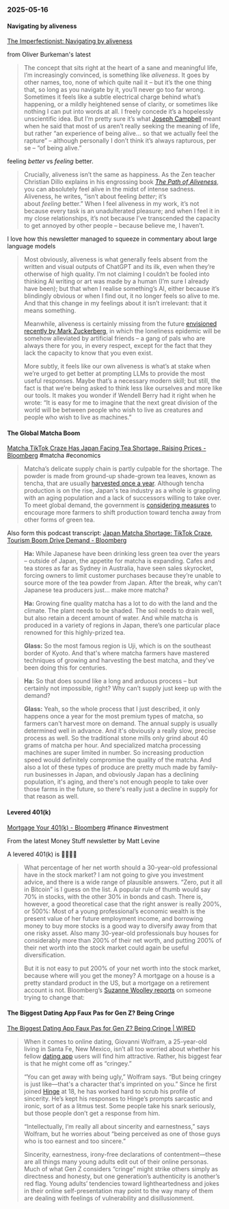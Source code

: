 ### 2025-05-16
#### Navigating by aliveness
[The Imperfectionist: Navigating by aliveness](https://ckarchive.com/b/zlughnhk8772ma7qrr9qehwzgng00f6) 

from Oliver Burkeman's latest

> The concept that sits right at the heart of a sane and meaningful life, I’m increasingly convinced, is something like _aliveness_. It goes by other names, too, none of which quite nail it – but it’s the one thing that, so long as you navigate by it, you’ll never go too far wrong. Sometimes it feels like a subtle electrical charge behind what’s happening, or a mildly heightened sense of clarity, or sometimes like nothing I can put into words at all. I freely concede it’s a hopelessly unscientific idea. But I’m pretty sure it’s what [Joseph Campbell](https://click.convertkit-mail2.com/92u2poglkotnh6lxxveh9hz5d6d33cw/8ghqhoho3lke30tk/aHR0cHM6Ly9leGNlbGxlbmNlcmVwb3J0ZXIuY29tLzIwMTUvMDcvMjEvam9zZXBoLWNhbXBiZWxsLXRoZS1tZWFuaW5nLWFuZC10aGUtZ29hbC1vZi1saWZlLw==) meant when he said that most of us aren’t really seeking the meaning of life, but rather “an experience of being alive… so that we actually feel the rapture” – although personally I don’t think it’s always rapturous, per se – “of being alive.”

feeling _better_ vs _feeling_ better.

> Crucially, aliveness isn’t the same as happiness. As the Zen teacher Christian Dillo explains in his engrossing book [_The Path of Aliveness_](https://www.shambhala.com/the-path-of-aliveness-9781611809978.html), you can absolutely feel alive in the midst of intense sadness. Aliveness, he writes, “isn’t about feeling _better_; it’s about _feeling_ better.” When I feel aliveness in my work, it’s not because every task is an unadulterated pleasure; and when I feel it in my close relationships, it’s not because I’ve transcended the capacity to get annoyed by other people – because believe me, I haven’t.

I love how this newsletter managed to squeeze in commentary about large language models

> Most obviously, aliveness is what generally feels absent from the written and visual outputs of ChatGPT and its ilk, even when they’re otherwise of high quality. I’m not claiming I couldn’t be fooled into thinking AI writing or art was made by a human (I’m sure I already have been); but that when I realise something’s AI, either because it’s blindingly obvious or when I find out, it no longer feels so alive to me. And that this change in my feelings about it isn’t irrelevant: that it means something.
> 
> Meanwhile, aliveness is certainly missing from the future [envisioned recently by Mark Zuckerberg](https://uk.pcmag.com/ai/157909/need-more-friends-mark-zuckerberg-says-ai-is-the-answer), in which the loneliness epidemic will be somehow alleviated by artificial friends – a gang of pals who are always there for you, in every respect, except for the fact that they lack the capacity to know that you even exist.
> 
> More subtly, it feels like our own aliveness is what’s at stake when we’re urged to get better at prompting LLMs to provide the most useful responses. Maybe that’s a necessary modern skill; but still, the fact is that we’re being asked to think less like ourselves and more like our tools. It makes you wonder if Wendell Berry had it right when he wrote: “It is easy for me to imagine that the next great division of the world will be between people who wish to live as creatures and people who wish to live as machines.”

#### The Global Matcha Boom
[Matcha TikTok Craze Has Japan Facing Tea Shortage, Raising Prices - Bloomberg](https://www.bloomberg.com/news/articles/2025-02-27/matcha-tiktok-craze-has-japan-facing-tea-shortage-raising-prices?sref=6rqLu4ZS) #matcha #economics

> Matcha’s delicate supply chain is partly culpable for the shortage. The powder is made from ground-up shade-grown tea leaves, known as tencha, that are usually [harvested once a year](https://www.marukyu-koyamaen.co.jp/english/about-tea/know-matcha.html#:~:text=Tea%20leaves%20grown%20for%20matcha,of%20less%20than%20two%20months. "Growing and Processing of Matcha"). Although tencha production is on the rise, Japan's tea industry as a whole is grappling with an aging population and a lack of successors willing to take over. To meet global demand, the government is [considering measures](https://www.maff.go.jp/j/seisan/tokusan/cha/attach/pdf/230929-4.pdf) to encourage more farmers to shift production toward tencha away from other forms of green tea.

Also form this podcast transcript: [Japan Matcha Shortage: TikTok Craze, Tourism Boom Drive Demand - Bloomberg](https://www.bloomberg.com/news/articles/2025-03-19/japan-matcha-shortage-tiktok-craze-tourism-boom-drive-demand?cmpid=BBD051525_prognosis&sref=6rqLu4ZS)

> **Ha:** While Japanese have been drinking less green tea over the years – outside of Japan, the appetite for matcha is expanding. Cafes and tea stores as far as Sydney in Australia, have seen sales skyrocket, forcing owners to limit customer purchases because they’re unable to source more of the tea powder from Japan. After the break, why can’t Japanese tea producers just… make more matcha?
> 
> **Ha:** Growing fine quality matcha has a lot to do with the land and the climate. The plant needs to be shaded. The soil needs to drain well, but also retain a decent amount of water. And while matcha is produced in a variety of regions in Japan, there’s one particular place renowned for this highly-prized tea.
> 
> **Glass:** So the most famous region is Uji, which is on the southeast border of Kyoto. And that's where matcha farmers have mastered techniques of growing and harvesting the best matcha, and they've been doing this for centuries.

> **Ha:** So that does sound like a long and arduous process – but certainly not impossible, right? Why can’t supply just keep up with the demand?
> 
> **Glass:** Yeah, so the whole process that I just described, it only happens once a year for the most premium types of matcha, so farmers can't harvest more on demand. The annual supply is usually determined well in advance. And it's obviously a really slow, precise process as well. So the traditional stone mills only grind about 40 grams of matcha per hour. And specialized matcha processing machines are super limited in number. So increasing production speed would definitely compromise the quality of the matcha. And also a lot of these types of produce are pretty much made by family-run businesses in Japan, and obviously Japan has a declining population, it's aging, and there's not enough people to take over those farms in the future, so there's really just a decline in supply for that reason as well.

#### Levered 401(k)
[Mortgage Your 401(k) - Bloomberg](https://www.bloomberg.com/opinion/newsletters/2025-05-13/mortgage-your-401-k) #finance #investment 

From the latest Money Stuff newsletter by Matt Levine

A levered 401(k) is 👨🏽‍🍳😘

> What percentage of her net worth should a 30-year-old professional have in the stock market? I am not going to give you investment advice, and there is a wide range of plausible answers. “Zero, put it all in Bitcoin” is I guess on the list. A popular rule of thumb would say 70% in stocks, with the other 30% in bonds and cash. There is, however, a good theoretical case that the right answer is really 200%, or 500%: Most of a young professional’s economic wealth is the present value of her future employment income, and borrowing money to buy more stocks is a good way to diversify away from that one risky asset. Also many 30-year-old professionals buy houses for considerably more than 200% of their net worth, and putting 200% of their net worth into the stock market could again be useful diversification.
> 
> But it is not easy to put 200% of your net worth into the stock market, because where will you get the money? A mortgage on a house is a pretty standard product in the US, but a mortgage on a retirement account is not. Bloomberg’s [Suzanne Woolley reports](https://www.bloomberg.com/news/articles/2025-05-12/401-k-investing-basic-capital-brings-leverage-private-credit-to-savers?sref=1kJVNqnU) on someone trying to change that:

#### The Biggest Dating App Faux Pas for Gen Z? Being Cringe
[The Biggest Dating App Faux Pas for Gen Z? Being Cringe \| WIRED](https://archive.is/0GUk1#selection-459.0-459.55)

> When it comes to online dating, Giovanni Wolfram, a 25-year-old living in Santa Fe, New Mexico, isn’t all too worried about whether his fellow [dating app](https://archive.is/o/0GUk1/https://www.wired.com/tag/dating-apps/) users will find him attractive. Rather, his biggest fear is that he might come off as “cringey.”
> 
> “You can get away with being ugly,” Wolfram says. “But being cringey is just like—that's a character that's imprinted on you.” Since he first joined [Hinge](https://archive.is/o/0GUk1/https://www.wired.com/story/confessions-of-a-hinge-power-user/) at 18, he has worked hard to scrub his profile of sincerity. He’s kept his responses to Hinge’s prompts sarcastic and ironic, sort of as a litmus test. Some people take his snark seriously, but those people don’t get a response from him.
> 
> “Intellectually, I’m really all about sincerity and earnestness,” says Wolfram, but he worries about “being perceived as one of those guys who is too earnest and too sincere.”
> 
> Sincerity, earnestness, irony-free declarations of contentment—these are all things many young adults edit out of their online personas. Much of what Gen Z considers “cringe” might strike others simply as directness and honesty, but one generation’s authenticity is another’s red flag. Young adults’ tendencies toward lightheartedness and jokes in their online self-presentation may point to the way many of them are dealing with feelings of vulnerability and disillusionment.

